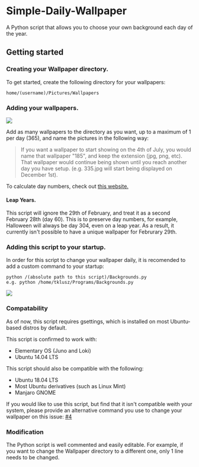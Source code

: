 # Simple-Daily-Wallpaper
A Python script that allows you to choose your own background each day of the year.

## Getting started
### Creating your Wallpaper directory.
To get started, create the following directory for your wallpapers:

```
home/(username)/Pictures/Wallpapers
```

### Adding your wallpapers.

![](/images/Example.png)

Add as many wallpapers to the directory as you want, up to a maximum of 1 per day (365), and name the pictures in the following way:

> If you want a wallpaper to start showing on the 4th of July, you would name that wallpaper "185", and keep the extension (jpg, png, etc). That wallpaper would continue being shown until you reach another day you have setup. (e.g. 335.jpg will start being displayed on December 1st).

To calculate day numbers, check out [this website.](https://www.epochconverter.com/days/2018)

#### Leap Years.
This script will ignore the 29th of February, and treat it as a second February 28th (day 60). This is to preserve day numbers, for example, Halloween will always be day 304, even on a leap year. As a result, it currently isn't possible to have a unique wallpaper for Februrary 29th.

### Adding this script to your startup.
In order for this script to change your wallpaper daily, it is recomended to add a custom command to your startup:

```
python /(absolute path to this script)/Backgrounds.py
e.g. python /home/tklusz/Programs/Backgrounds.py
```

![](/images/Example-Startup.png)

### Compatability
As of now, this script requires gsettings, which is installed on most Ubuntu-based distros by default. 

This script is confirmed to work with:
 - Elementary OS (Juno and Loki)
 - Ubuntu 14.04 LTS

This script should also be compatible with the following:
 - Ubuntu 18.04 LTS
 - Most Ubuntu derivatives (such as Linux Mint) 
 - Manjaro GNOME

If you would like to use this script, but find that it isn't compatible weith your system, please provide an alternative command you use to change your wallpaper on this issue: [#4](https://github.com/tklusz/Simple-Daily-Wallpaper/issues/4)

### Modification
The Python script is well commented and easily editable. For example, if you want to change the Wallpaper directory to a different one, only 1 line needs to be changed.

